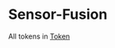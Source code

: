 # Sensor-Fusion
All tokens in [Token]([https://github.com/apourghani/Sensor-Fusion/blob/sajadi/nuscenes_Find_Tokens.ipynb](https://github.com/apourghani/Sensor-Fusion/blob/sajadi/Find%20Tokens/nuscenes_Find_Tokens.ipynb)https://github.com/apourghani/Sensor-Fusion/blob/sajadi/Find%20Tokens/nuscenes_Find_Tokens.ipynb)
